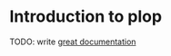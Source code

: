 # Introduction to plop

TODO: write [great documentation](http://jacobian.org/writing/what-to-write/)
